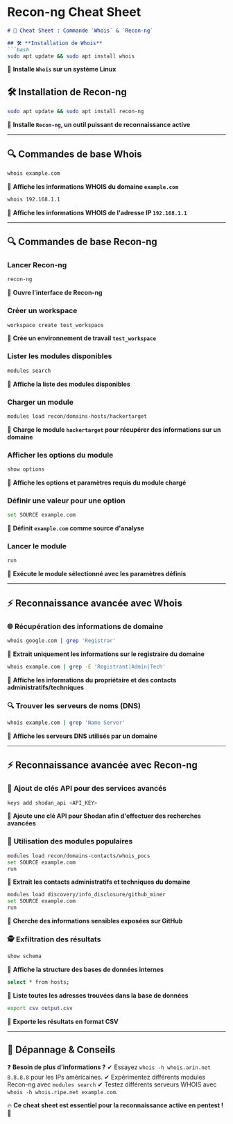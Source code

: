 # Recon-ng Cheat Sheet

```markdown
# 📌 Cheat Sheet : Commande `Whois` & `Recon-ng`

## 🛠 **Installation de Whois**
```bash
sudo apt update && sudo apt install whois

```

📌 **Installe `Whois` sur un système Linux**

## 🛠 **Installation de Recon-ng**

```bash
sudo apt update && sudo apt install recon-ng

```

📌 **Installe `Recon-ng`, un outil puissant de reconnaissance active**

---

## 🔍 **Commandes de base Whois**

```bash
whois example.com

```

📌 **Affiche les informations WHOIS du domaine `example.com`**

```bash
whois 192.168.1.1

```

📌 **Affiche les informations WHOIS de l'adresse IP `192.168.1.1`**

---

## 🔍 **Commandes de base Recon-ng**

### **Lancer Recon-ng**

```bash
recon-ng

```

📌 **Ouvre l'interface de Recon-ng**

### **Créer un workspace**

```bash
workspace create test_workspace

```

📌 **Crée un environnement de travail `test_workspace`**

### **Lister les modules disponibles**

```bash
modules search

```

📌 **Affiche la liste des modules disponibles**

### **Charger un module**

```bash
modules load recon/domains-hosts/hackertarget

```

📌 **Charge le module `hackertarget` pour récupérer des informations sur un domaine**

### **Afficher les options du module**

```bash
show options

```

📌 **Affiche les options et paramètres requis du module chargé**

### **Définir une valeur pour une option**

```bash
set SOURCE example.com

```

📌 **Définit `example.com` comme source d'analyse**

### **Lancer le module**

```bash
run

```

📌 **Exécute le module sélectionné avec les paramètres définis**

---

## ⚡ **Reconnaissance avancée avec Whois**

### 🌐 **Récupération des informations de domaine**

```bash
whois google.com | grep 'Registrar'

```

📌 **Extrait uniquement les informations sur le registraire du domaine**

```bash
whois example.com | grep -E 'Registrant|Admin|Tech'

```

📌 **Affiche les informations du propriétaire et des contacts administratifs/techniques**

### 🔍 **Trouver les serveurs de noms (DNS)**

```bash
whois example.com | grep 'Name Server'

```

📌 **Affiche les serveurs DNS utilisés par un domaine**

---

## ⚡ **Reconnaissance avancée avec Recon-ng**

### 📌 **Ajout de clés API pour des services avancés**

```bash
keys add shodan_api <API_KEY>

```

📌 **Ajoute une clé API pour Shodan afin d'effectuer des recherches avancées**

### 🔗 **Utilisation des modules populaires**

```bash
modules load recon/domains-contacts/whois_pocs
set SOURCE example.com
run

```

📌 **Extrait les contacts administratifs et techniques du domaine**

```bash
modules load discovery/info_disclosure/github_miner
set SOURCE example.com
run

```

📌 **Cherche des informations sensibles exposées sur GitHub**

### 🕵 **Exfiltration des résultats**

```bash
show schema

```

📌 **Affiche la structure des bases de données internes**

```bash
select * from hosts;

```

📌 **Liste toutes les adresses trouvées dans la base de données**

```bash
export csv output.csv

```

📌 **Exporte les résultats en format CSV**

---

## 🚨 **Dépannage & Conseils**

❓ **Besoin de plus d'informations ?**
✔ Essayez `whois -h whois.arin.net 8.8.8.8` pour les IPs américaines.
✔ Expérimentez différents modules Recon-ng avec `modules search`
✔ Testez différents serveurs WHOIS avec `whois -h whois.ripe.net example.com`.

🔥 **Ce cheat sheet est essentiel pour la reconnaissance active en pentest !** 🚀